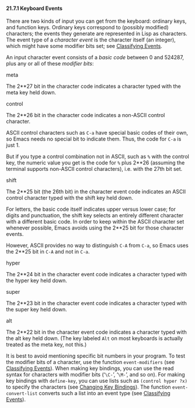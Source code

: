 

#### 21.7.1 Keyboard Events

There are two kinds of input you can get from the keyboard: ordinary keys, and function keys. Ordinary keys correspond to (possibly modified) characters; the events they generate are represented in Lisp as characters. The event type of a *character event* is the character itself (an integer), which might have some modifier bits set; see [Classifying Events](Classifying-Events.html).

An input character event consists of a *basic code* between 0 and 524287, plus any or all of these *modifier bits*:

meta

The 2\*\*27 bit in the character code indicates a character typed with the meta key held down.

control

The 2\*\*26 bit in the character code indicates a non-ASCII control character.

ASCII control characters such as `C-a` have special basic codes of their own, so Emacs needs no special bit to indicate them. Thus, the code for `C-a` is just 1.

But if you type a control combination not in ASCII, such as `%` with the control key, the numeric value you get is the code for `%` plus 2\*\*26 (assuming the terminal supports non-ASCII control characters), i.e. with the 27th bit set.

shift

The 2\*\*25 bit (the 26th bit) in the character event code indicates an ASCII control character typed with the shift key held down.

For letters, the basic code itself indicates upper versus lower case; for digits and punctuation, the shift key selects an entirely different character with a different basic code. In order to keep within the ASCII character set whenever possible, Emacs avoids using the 2\*\*25 bit for those character events.

However, ASCII provides no way to distinguish `C-A` from `C-a`, so Emacs uses the 2\*\*25 bit in `C-A` and not in `C-a`.

hyper

The 2\*\*24 bit in the character event code indicates a character typed with the hyper key held down.

super

The 2\*\*23 bit in the character event code indicates a character typed with the super key held down.

alt

The 2\*\*22 bit in the character event code indicates a character typed with the alt key held down. (The key labeled `Alt` on most keyboards is actually treated as the meta key, not this.)

It is best to avoid mentioning specific bit numbers in your program. To test the modifier bits of a character, use the function `event-modifiers` (see [Classifying Events](Classifying-Events.html)). When making key bindings, you can use the read syntax for characters with modifier bits (‘`\C-`’, ‘`\M-`’, and so on). For making key bindings with `define-key`, you can use lists such as `(control hyper ?x)` to specify the characters (see [Changing Key Bindings](Changing-Key-Bindings.html)). The function `event-convert-list` converts such a list into an event type (see [Classifying Events](Classifying-Events.html)).
